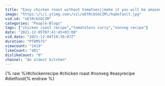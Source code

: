 ```yaml
---
title: "Easy chicken roast without tomatoes||make it you will be amazed❗|| തക്കാളി ചേർക്കാത്ത ചിക്കൻ റോസറ്റ്"
image: "https:\/\/i.ytimg.com\/vi\/oEtRcbSGCZM\/hqdefault.jpg"
vid_id: "oEtRcbSGCZM"
categories: "People-Blogs"
tags: ["chicken roast recipe","tomatoless curry","nonveg recipe"]
date: "2021-12-05T07:41:45+03:00"
vid_date: "2021-12-04T10:30:07Z"
duration: "PT8M57S"
viewcount: "1419"
likeCount: "481"
dislikeCount: "0"
channel: "An oldest kitchen"
---
```

{% raw %}#chickenrecipe #chicken roast #nonveg #easyrecipe #dietfood{% endraw %}

